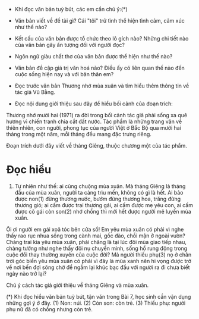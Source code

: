 - Khi đọc văn bản tuỳ bút, các em cần chú ý:(*)

+ Văn bản viết về đề tài gì? Cái "tôi" trữ tình thể hiện tình cảm, cảm xúc như thế nào?

+ Kết cấu của văn bản được tổ chức theo lô gích nào? Những chi tiết nào của văn bản gây ấn tượng đối với người đọc?

+ Ngôn ngữ giàu chất thơ của văn bản được thể hiện như thế nào?

+ Văn bản đề cập giá trị văn hoá nào? Điều ấy có liên quan thế nào đến cuộc sống hiện nay và với bản thân em?

- Đọc trước văn bản Thương nhớ mùa xuân và tìm hiểu thêm thông tin về tác giả Vũ Bằng.

- Đọc nội dung giới thiệu sau đây để hiểu bối cảnh của đoạn trích:

Thương nhớ mười hai (1971) ra đời trong bối cảnh tác giả phải sống xa quê hương vì chiến tranh chia cắt đất nước. Tác phẩm là những trang văn về thiên nhiên, con người, phong tục của người Việt ở Bắc Bộ qua mười hai tháng trong một năm, mỗi tháng đều mang đặc trưng riêng.

Đoạn trích dưới đây viết về tháng Giêng, thuộc chương một của tác phẩm.

# Đọc hiểu

1. Tự nhiên như thế: ai cũng chuộng mùa xuân. Mà tháng Giêng là tháng đầu của mùa xuân, người ta càng trìu mến, không có gì là hết. Ai bảo được non(1) đừng thương nước, bướm đừng thương hoa, trăng đừng thương gió; ai cấm được trai thương gái, ai cấm được mẹ yêu con, ai cấm được cô gái còn son(2) nhớ chồng thì mới hết được người mê luyến mùa xuân.

Ôi ơi người em gái xoã tóc bên cửa sổ! Em yêu mùa xuân có phải vì nghe thấy rao rục nhua sống trong cành mai, gốc đào, chồi mận ở ngoài vườn? Chàng trai kia yêu mùa xuân, phải chăng là tại lúc đôi mùa giao tiếp nhau, chàng tưởng như nghe thấy đôi nụ chuyển mình, sống hổ rung động trong cuộc đổi thay thường xuyên của cuộc đời? Mà người thiếu phụ(3) nọ ở chân trời góc biển yêu mùa xuân có phải vì đây là mùa xanh nên hi vọng được trở về nơi bến đợi sông chờ để ngắm lại khúc bạc đầu với người ra đi chưa biết ngày nào trở lại?

Chú ý cách tác giả giới thiệu về tháng Giêng và mùa xuân.

(*) Khi đọc hiểu văn bản tuỳ bút, tận văn trong Bài 7, học sinh cần vận dụng những gợi ý ở đây.
(1) Non: núi.
(2) Còn son: còn trẻ.
(3) Thiếu phụ: người phụ nữ đã có chồng nhưng còn trẻ.